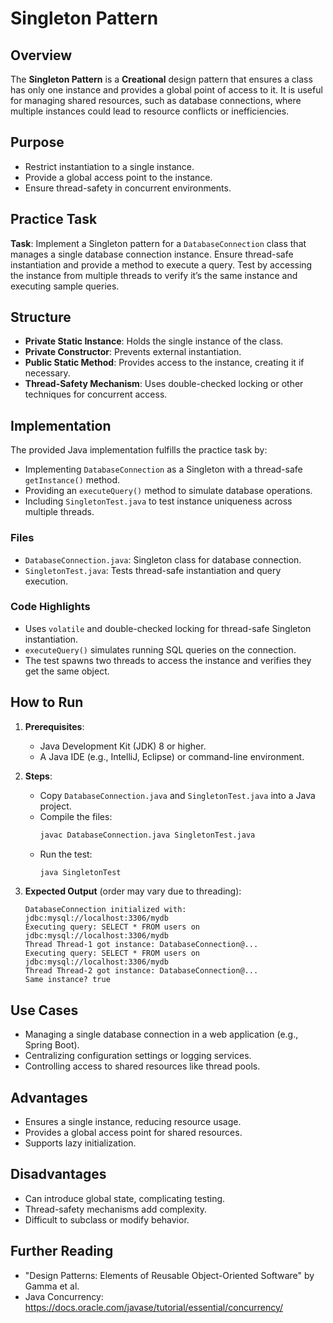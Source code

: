 # Singleton Pattern

## Overview
The **Singleton Pattern** is a **Creational** design pattern that ensures a class has only one instance and provides a global point of access to it. It is useful for managing shared resources, such as database connections, where multiple instances could lead to resource conflicts or inefficiencies.

## Purpose
- Restrict instantiation to a single instance.
- Provide a global access point to the instance.
- Ensure thread-safety in concurrent environments.

## Practice Task
**Task**: Implement a Singleton pattern for a `DatabaseConnection` class that manages a single database connection instance. Ensure thread-safe instantiation and provide a method to execute a query. Test by accessing the instance from multiple threads to verify it’s the same instance and executing sample queries.

## Structure
- **Private Static Instance**: Holds the single instance of the class.
- **Private Constructor**: Prevents external instantiation.
- **Public Static Method**: Provides access to the instance, creating it if necessary.
- **Thread-Safety Mechanism**: Uses double-checked locking or other techniques for concurrent access.

## Implementation
The provided Java implementation fulfills the practice task by:
- Implementing `DatabaseConnection` as a Singleton with a thread-safe `getInstance()` method.
- Providing an `executeQuery()` method to simulate database operations.
- Including `SingletonTest.java` to test instance uniqueness across multiple threads.

### Files
- `DatabaseConnection.java`: Singleton class for database connection.
- `SingletonTest.java`: Tests thread-safe instantiation and query execution.

### Code Highlights
- Uses `volatile` and double-checked locking for thread-safe Singleton instantiation.
- `executeQuery()` simulates running SQL queries on the connection.
- The test spawns two threads to access the instance and verifies they get the same object.

## How to Run
1. **Prerequisites**:
   - Java Development Kit (JDK) 8 or higher.
   - A Java IDE (e.g., IntelliJ, Eclipse) or command-line environment.

2. **Steps**:
   - Copy `DatabaseConnection.java` and `SingletonTest.java` into a Java project.
   - Compile the files:
     ```bash
     javac DatabaseConnection.java SingletonTest.java
     ```
   - Run the test:
     ```bash
     java SingletonTest
     ```

3. **Expected Output** (order may vary due to threading):
   ```
   DatabaseConnection initialized with: jdbc:mysql://localhost:3306/mydb
   Executing query: SELECT * FROM users on jdbc:mysql://localhost:3306/mydb
   Thread Thread-1 got instance: DatabaseConnection@...
   Executing query: SELECT * FROM users on jdbc:mysql://localhost:3306/mydb
   Thread Thread-2 got instance: DatabaseConnection@...
   Same instance? true
   ```

## Use Cases
- Managing a single database connection in a web application (e.g., Spring Boot).
- Centralizing configuration settings or logging services.
- Controlling access to shared resources like thread pools.

## Advantages
- Ensures a single instance, reducing resource usage.
- Provides a global access point for shared resources.
- Supports lazy initialization.

## Disadvantages
- Can introduce global state, complicating testing.
- Thread-safety mechanisms add complexity.
- Difficult to subclass or modify behavior.

## Further Reading
- "Design Patterns: Elements of Reusable Object-Oriented Software" by Gamma et al.
- Java Concurrency: https://docs.oracle.com/javase/tutorial/essential/concurrency/